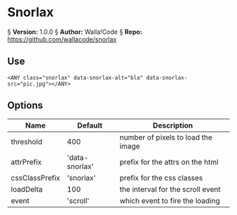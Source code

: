 # Snorlax
§    __Version:__ 1.0.0
§    __Author:__ Walla!Code
§    __Repo:__ https://github.com/wallacode/snorlax

## Use
```
<ANY class="snorlax" data-snorlax-alt="bla" data-snorlax-src="pic.jpg"></ANY>
```

## Options
 Name               | Default        | Description
--------------------|----------------|-------------------
threshold           | 400            | number of pixels to load the image
attrPrefix          | 'data-snorlax' | prefix for the attrs on the html
cssClassPrefix      | 'snorlax'      | prefix for the css classes
loadDelta           | 100            | the interval for the scroll event
event               | 'scroll'       | which event to fire the loading